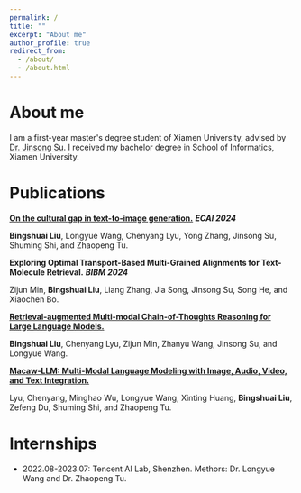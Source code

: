 ```yaml
---
permalink: /
title: ""
excerpt: "About me"
author_profile: true
redirect_from: 
  - /about/
  - /about.html
---
```


# About me
I am a first-year master's degree student of Xiamen University, advised by [Dr. Jinsong Su](https://cdmc.xmu.edu.cn/info/1010/1054.htm). I received my bachelor degree in School of Informatics, Xiamen University.

# Publications

<a href="https://arxiv.org/abs/2307.02971" title="Cultural Gap">**On the cultural gap in text-to-image generation.**</a> **_ECAI 2024_**

**Bingshuai Liu**, Longyue Wang, Chenyang Lyu, Yong Zhang, Jinsong Su, Shuming Shi, and Zhaopeng Tu.

**Exploring Optimal Transport-Based Multi-Grained Alignments for Text-Molecule Retrieval.** **_BIBM 2024_**

Zijun Min, **Bingshuai Liu**, Liang Zhang, Jia Song, Jinsong Su, Song He, and Xiaochen Bo.

<a href="https://arxiv.org/abs/2312.01714" title="RA-CoT">**Retrieval-augmented Multi-modal Chain-of-Thoughts Reasoning for Large Language Models.**</a>

**Bingshuai Liu**, Chenyang Lyu, Zijun Min, Zhanyu Wang, Jinsong Su, and Longyue Wang.

<a href="https://arxiv.org/abs/2306.09093" title="Macaw-LLM">**Macaw-LLM: Multi-Modal Language Modeling with Image, Audio, Video, and Text Integration.**</a>

Lyu, Chenyang, Minghao Wu, Longyue Wang, Xinting Huang, **Bingshuai Liu**, Zefeng Du, Shuming Shi, and Zhaopeng Tu.

# Internships
- 2022.08-2023.07: Tencent AI Lab, Shenzhen. Methors: Dr. Longyue Wang and Dr. Zhaopeng Tu.
